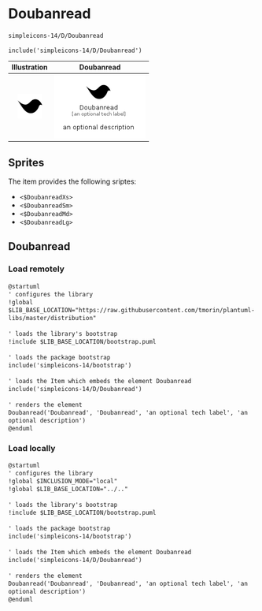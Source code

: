 # Doubanread


```text
simpleicons-14/D/Doubanread
```

```text
include('simpleicons-14/D/Doubanread')
```



| Illustration | Doubanread |
| :---: | :---: |
| ![illustration for Illustration](../../simpleicons-14/D/Doubanread.png) | ![illustration for Doubanread](../../simpleicons-14/D/Doubanread.Local.png) |



## Sprites
The item provides the following sriptes:

- `<$DoubanreadXs>`
- `<$DoubanreadSm>`
- `<$DoubanreadMd>`
- `<$DoubanreadLg>`





## Doubanread

### Load remotely
```plantuml
@startuml
' configures the library
!global $LIB_BASE_LOCATION="https://raw.githubusercontent.com/tmorin/plantuml-libs/master/distribution"

' loads the library's bootstrap
!include $LIB_BASE_LOCATION/bootstrap.puml

' loads the package bootstrap
include('simpleicons-14/bootstrap')

' loads the Item which embeds the element Doubanread
include('simpleicons-14/D/Doubanread')

' renders the element
Doubanread('Doubanread', 'Doubanread', 'an optional tech label', 'an optional description')
@enduml
```

### Load locally
```plantuml
@startuml
' configures the library
!global $INCLUSION_MODE="local"
!global $LIB_BASE_LOCATION="../.."

' loads the library's bootstrap
!include $LIB_BASE_LOCATION/bootstrap.puml

' loads the package bootstrap
include('simpleicons-14/bootstrap')

' loads the Item which embeds the element Doubanread
include('simpleicons-14/D/Doubanread')

' renders the element
Doubanread('Doubanread', 'Doubanread', 'an optional tech label', 'an optional description')
@enduml
```

